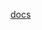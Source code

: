 [docs](http://raw.githubusercontent.com/MikalaiYatsyna/terraform-aws-ecr/master/README.md ':include')